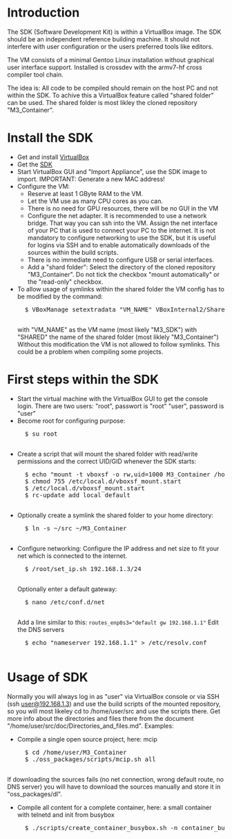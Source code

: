 Introduction
============
The SDK (Software Development Kit) is within a VirtualBox image. The SDK should be an independent reference building machine. It should not interfere with user configuration or the users preferred tools like editors.

The VM consists of a minimal Gentoo Linux installation without graphical user interface support. Installed is crossdev with the armv7-hf cross compiler tool chain.

The idea is: All code to be compiled should remain on the host PC and not within the SDK. To achive this a VirtualBox feature called "shared folder" can be used. The shared folder is most likley the cloned repository "M3_Container".

Install the SDK
===============
* Get and install [VirtualBox](https://virtualbox.org)
* Get the [SDK](https://www.insys-icom.de/data/smartbox/M3_SDK_2.ova)
* Start VirtualBox GUI and "Import Appliance", use the SDK image to import. IMPORTANT: Generate a new MAC address!
* Configure the VM:
    * Reserve at least 1 GByte RAM to the VM.
    * Let the VM use as many CPU cores as you can.
    * There is no need for GPU resources, there will be no GUI in the VM
    * Configure the net adapter. It is recommended to use a network bridge. That way you can ssh into the VM. Assign the  net interface of your PC that is used to connect your PC to the internet.
    It is not mandatory to configure networking to use the SDK, but it is useful for logins via SSH and to enable automatically downloads of the sources within the build scripts.
    * There is no immediate need to configure USB or serial interfaces.
    * Add a "shard folder": Select the directory of the cloned repository "M3_Container". Do not tick the checkbox "mount automatically" or the "read-only" checkbox.
* To allow usage of symlinks within the shared folder the VM config has to be modified by the command:
    <pre>
    $ VBoxManage setextradata "VM_NAME" VBoxInternal2/SharedFoldersEnableSymlinksCreate/"SHARED" 1
    </pre>
    with "VM_NAME" as the VM name (most likely "M3_SDK")
    with "SHARED" the name of the shared folder (most liklely "M3_Container")
    Without this modification the VM is not allowed to follow symlinks. This could be a problem when compiling some projects.

First steps within the SDK
==========================
* Start the virtual machine with the VirtualBox GUI to get the console login. There are two users:
    "root", passwort is "root"
    "user", password is "user"
* Become root for configuring purpose:
    <pre>
    $ su root
    </pre>
* Create a script that will mount the shared folder with read/write permissions and the correct UID/GID whenever the SDK starts:
    <pre>
    $ echo "mount -t vboxsf -o rw,uid=1000 M3_Container /home/user/src" > /etc/local.d/vboxsf_mount.start
    $ chmod 755 /etc/local.d/vboxsf_mount.start
    $ /etc/local.d/vboxsf_mount.start
    $ rc-update add local default
    </pre>
* Optionally create a symlink the shared folder to your home directory:
    <pre>
    $ ln -s ~/src ~/M3_Container
    </pre>
* Configure networking:
    Configure the IP address and net size to fit your net which is connected to the internet.
    <pre>
    $ /root/set_ip.sh 192.168.1.3/24
    </pre>
    Optionally enter a default gateway:
    <pre>
    $ nano /etc/conf.d/net
    </pre>
    Add a line similar to this: `routes_enp0s3="default gw 192.168.1.1"`
    Edit the DNS servers
    <pre>
    $ echo "nameserver 192.168.1.1" > /etc/resolv.conf
    </pre>

Usage of SDK
===================
Normally you will always log in as "user" via VirtualBox console or via SSH (ssh user@192.168.1.3) and use the build scripts of the mounted repository, so you will most likeley cd to /home/user/src and use the scripts there. Get more info about the directories and files there from the document "/home/user/src/doc/Directories_and_files.md". Examples:

* Compile a single open source project, here: mcip
    <pre>
    $ cd /home/user/M3_Container
    $ ./oss_packages/scripts/mcip.sh all
    </pre>
If downloading the sources fails (no net connection, wrong default route, no DNS server) you will have to download the sources manually and store it in "oss_packages/dl".

* Compile all content for a complete container, here: a small container with telnetd and init from busybox
    <pre>
    $ ./scripts/create_container_busybox.sh -n container_busybox
    </pre>
